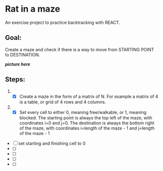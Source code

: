 # Rat in a maze

An exercise project to practice backtracking with REACT.

## Goal:

Create a maze and check if there is a way to move from STARTING POINT to DESTINATION.

***picture here***

## Steps:

1. - [x] Create a maze in the form of a matrix of N. For example a matrix of 4 is a table, or grid of 4 rows and 4 columns.

2. - [x] Set every cell to either 0, meaning free/walkable, or 1, meaning blocked. The starting point is always the top left of the maze, with coordinates i=0 and j=0. The destination is always the bottom right of the maze, with coordinates i=length of the maze - 1 and j=length of the maze - 1

- [ ] set starting and finishing cell to 0
- [ ] 
- [ ] 
- [ ] 
- [ ] 